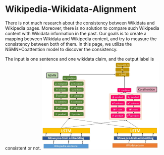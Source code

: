 # Wikipedia-Wikidata-Alignment
There is not much research about the consistency between Wikidata and Wikipedia pages. Moreover, there is no solution to 
compare such Wikipedia content with Wikidata information in the past. Our goals is to create a mapping between Wikidata
and Wikipedia content, and try to measure the consistency between both of them. In this page, we utilize the NSMN+Coattention
model to discover the consistency.

The input is one sentence and one wikidata claim, and the output label is consistent or not.
<img src="https://github.com/l852888/Wikipedia-Wikidata-Alignment/blob/master/framework/framework.jpg" width="75%" height="75%">
